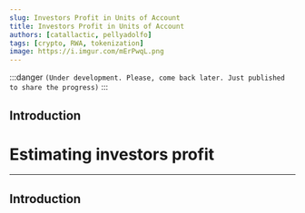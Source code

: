 ```yaml
---
slug: Investors Profit in Units of Account
title: Investors Profit in Units of Account
authors: [catallactic, pellyadolfo]
tags: [crypto, RWA, tokenization]
image: https://i.imgur.com/mErPwqL.png
---
```


:::danger
`(Under development. Please, come back later. Just published to share the progress)`
:::

## Introduction

# Estimating investors profit
---


## Introduction

